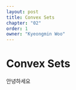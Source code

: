 ```yaml
---
layout: post
title: Convex Sets
chapter: "02"
order: 1
owner: "Kyeongmin Woo"
---
```


# Convex Sets

안녕하세요